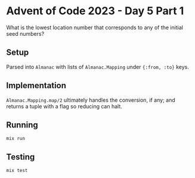 # Advent of Code 2023 - Day 5 Part 1

What is the lowest location number that corresponds to any of the initial seed
numbers?

## Setup

Parsed into `Almanac` with lists of `Almanac.Mapping` under `{:from, :to}`
keys.

## Implementation

`Almanac.Mapping.map/2` ultimately handles the conversion, if any; and returns
a tuple with a flag so reducing can halt.

## Running

`mix run`

## Testing

`mix test`

